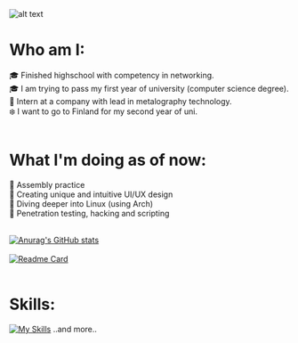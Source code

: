 <br /><br />
![alt text](https://cdn.discordapp.com/attachments/1010646787343786016/1066341434048921630/banner.png)

# Who am I:
🎓 Finished highschool with competency in networking. <br />
🎓 I am trying to pass my first year of university (computer science degree). <br />
🌌 Intern at a company with lead in metalography technology. <br />
❄️ I want to go to Finland for my second year of uni. <br /><br />

# What I'm doing as of now:
🌌 Assembly practice <br />
🌌 Creating unique and intuitive UI/UX design <br />
🌌 Diving deeper into Linux (using Arch) <br />
🌌 Penetration testing, hacking and scripting <br /><br />

[![Anurag's GitHub stats](https://github-readme-stats-git-masterrstaa-rickstaa.vercel.app/api?username=dr00gy&show_icons=true&theme=aura_dark&hide_title=true&hide_rank=true)](https://github.com/anuraghazra/github-readme-stats)
<br /><br />
[![Readme Card](https://github-readme-stats-git-masterrstaa-rickstaa.vercel.app/api/pin/?username=dr00gy&repo=Logicky-magnum-opus-naucny&show_icons=true&theme=aura_dark)](https://github.com/Dr00gy/Logicky-magnum-opus-naucny)
<br /><br />
# Skills:
[![My Skills](https://skillicons.dev/icons?i=html,css,sass,js,nodejs,vue,xd,arduino,c,cpp,cmake,git,py,stackoverflow,vscode)](https://skillicons.dev) ..and more..
